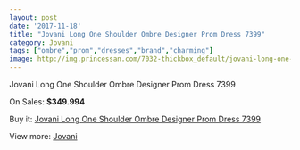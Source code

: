 ```yaml
---
layout: post
date: '2017-11-18'
title: "Jovani Long One Shoulder Ombre Designer Prom Dress 7399"
category: Jovani
tags: ["ombre","prom","dresses","brand","charming"]
image: http://img.princessan.com/7032-thickbox_default/jovani-long-one-shoulder-ombre-designer-prom-dress-7399.jpg
---
```

Jovani Long One Shoulder Ombre Designer Prom Dress 7399

On Sales: **$349.994**
<a href="https://www.princessan.com/en/jovani/3147-jovani-long-one-shoulder-ombre-designer-prom-dress-7399.html"><amp-img layout="responsive" width="600" height="600" src="//img.princessan.com/7032-thickbox_default/jovani-long-one-shoulder-ombre-designer-prom-dress-7399.jpg" alt="Jovani Long One Shoulder Ombre Designer Prom Dress 7399 0" /></a>
<a href="https://www.princessan.com/en/jovani/3147-jovani-long-one-shoulder-ombre-designer-prom-dress-7399.html"><amp-img layout="responsive" width="600" height="600" src="//img.princessan.com/7034-thickbox_default/jovani-long-one-shoulder-ombre-designer-prom-dress-7399.jpg" alt="Jovani Long One Shoulder Ombre Designer Prom Dress 7399 1" /></a>
<a href="https://www.princessan.com/en/jovani/3147-jovani-long-one-shoulder-ombre-designer-prom-dress-7399.html"><amp-img layout="responsive" width="600" height="600" src="//img.princessan.com/7033-thickbox_default/jovani-long-one-shoulder-ombre-designer-prom-dress-7399.jpg" alt="Jovani Long One Shoulder Ombre Designer Prom Dress 7399 2" /></a>

Buy it: [Jovani Long One Shoulder Ombre Designer Prom Dress 7399](https://www.princessan.com/en/jovani/3147-jovani-long-one-shoulder-ombre-designer-prom-dress-7399.html "Jovani Long One Shoulder Ombre Designer Prom Dress 7399")

View more: [Jovani](https://www.princessan.com/en/26-jovani "Jovani")